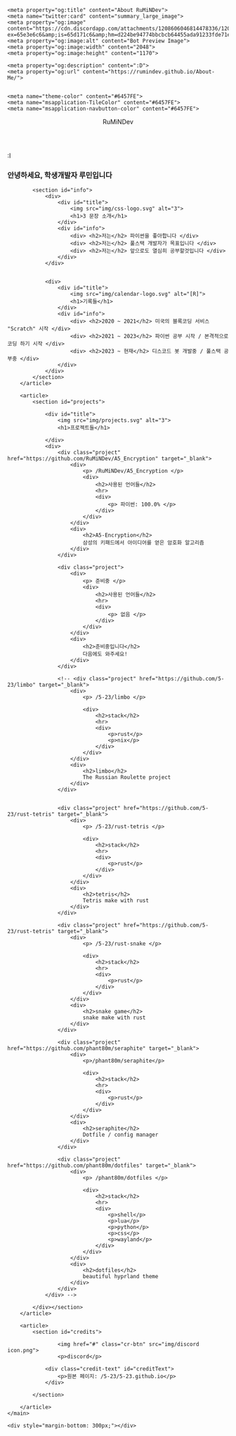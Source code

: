 <html lang="en"><head>
    <meta charset="UTF-8">
    <meta name="viewport" content="width=device-width, initial-scale=1.0">
    <title>RuMiNDev</title>
    <link rel="stylesheet" href="style.css">

    <meta property="og:title" content="About RuMiNDev">
    <meta name="twitter:card" content="summary_large_image">
    <meta property="og:image" content="https://cdn.discordapp.com/attachments/1208606046814478336/1208607849840779395/-001_1.png?ex=65e3e6c6&amp;is=65d171c6&amp;hm=d224be94774bbcbcb64455ada91233fde71e28e59445f750a498b9d5e14bd4a4&amp;">
    <meta property="og:image:alt" content="Bot Preview Image">
    <meta property="og:image:width" content="2048">
    <meta property="og:image:height" content="1170">
    
    <meta property="og:description" content=":D">
    <meta property="og:url" content="https://rumindev.github.io/About-Me/">

    
    <meta name="theme-color" content="#6457FE">
    <meta name="msapplication-TileColor" content="#6457FE">
    <meta name="msapplication-navbutton-color" content="#6457FE">

</head>
<body>
    <header>
        <p>RuMiNDev</p>
    </header>
    <div style="margin-bottom: 60px;"></div>
    <main>
        <article>
            <section id="intro">
                <div>:I</div>
                <h1>안녕하세요, 학생개발자 루민입니다</h1>
            </section>
            
            <section id="info">
                <div>
                    <div id="title">
                        <img src="img/css-logo.svg" alt="3">
                        <h1>3 문장 소개</h1>
                    </div>
                    <div id="info">
                        <div> <h2>저는</h2> 파이썬을 좋아합니다 </div>
                        <div> <h2>저는</h2> 풀스택 개발자가 목표입니다 </div>
                        <div> <h2>저는</h2> 앞으로도 열심히 공부할것입니다 </div>
                    </div>
                </div>

                
                <div>
                    <div id="title">
                        <img src="img/calendar-logo.svg" alt="[R]">
                        <h1>기록들</h1>
                    </div>
                    <div id="info">
                        <div> <h2>2020 ~ 2021</h2> 미국의 블록코딩 서비스 "Scratch" 시작 </div>
                        <div> <h2>2021 ~ 2023</h2> 파이썬 공부 시작 / 본격적으로 코딩 하기 시작 </div>
                        <div> <h2>2023 ~ 현재</h2> 디스코드 봇 개발중 / 풀스택 공부중 </div>
                    </div>
                </div>
            </section>
        </article>

        <article>
            <section id="projects">
                
                <div id="title">
                    <img src="img/projects.svg" alt="3">
                    <h1>프로젝트들</h1>

                </div>
                <div>
                    <div class="project" href="https://github.com/RuMiNDev/A5_Encryption" target="_blank">
                        <div>
                            <p> /RuMiNDev/A5_Encryption </p>
                            <div>
                                <h2>사용된 언어들</h2>
                                <hr>
                                <div>
                                    <p> 파이썬: 100.0% </p>
                                </div>
                            </div>
                        </div>
                        <div>
                            <h2>A5-Encryption</h2>
                            삼성의 키패드에서 아이디어를 얻은 암호화 알고리즘
                        </div>
                    </div>

                    <div class="project">
                        <div>
                            <p> 준비중 </p>
                            <div>
                                <h2>사용된 언어들</h2>
                                <hr>
                                <div>
                                    <p> 없음 </p>
                                </div>
                            </div>
                        </div>
                        <div>
                            <h2>준비중입니다</h2>
                            다음에도 와주세요!
                        </div>
                    </div>
                    
                    <!-- <div class="project" href="https://github.com/5-23/limbo" target="_blank">
                        <div>
                            <p> /5-23/limbo </p>
                            
                            <div>
                                <h2>stack</h2>
                                <hr>
                                <div>
                                    <p>rust</p>
                                    <p>nix</p>
                                </div>
                            </div>
                        </div>
                        <div>
                            <h2>limbo</h2>
                            The Russian Roulette project
                        </div>
                    </div>

                    
                    <div class="project" href="https://github.com/5-23/rust-tetris" target="_blank">
                        <div>
                            <p> /5-23/rust-tetris </p>
                            
                            <div>
                                <h2>stack</h2>
                                <hr>
                                <div>
                                    <p>rust</p>
                                </div>
                            </div>
                        </div>
                        <div>
                            <h2>tetris</h2>
                            Tetris make with rust
                        </div>
                    </div>
                    
                    <div class="project" href="https://github.com/5-23/rust-tetris" target="_blank">
                        <div>
                            <p> /5-23/rust-snake </p>
                            
                            <div>
                                <h2>stack</h2>
                                <hr>
                                <div>
                                    <p>rust</p>
                                </div>
                            </div>
                        </div>
                        <div>
                            <h2>snake game</h2>
                            snake make with rust
                        </div>
                    </div>
                    
                    <div class="project" href="https://github.com/phant80m/seraphite" target="_blank">
                        <div>
                            <p>/phant80m/seraphite</p>
                            
                            <div>
                                <h2>stack</h2>
                                <hr>
                                <div>
                                    <p>rust</p>
                                </div>
                            </div>
                        </div>
                        <div>
                            <h2>seraphite</h2>
                            Dotfile / config manager
                        </div>
                    </div>
                    
                    <div class="project" href="https://github.com/phant80m/dotfiles" target="_blank">
                        <div>
                            <p> /phant80m/dotfiles </p>
                            
                            <div>
                                <h2>stack</h2>
                                <hr>
                                <div>
                                    <p>shell</p>
                                    <p>lua</p>
                                    <p>python</p>
                                    <p>css</p>
                                    <p>wayland</p>
                                </div>
                            </div>
                        </div>
                        <div>
                            <h2>dotfiles</h2>
                            beautiful hyprland theme
                        </div>
                    </div>
                </div> -->
                
            </div></section>
        </article>
        
        <article>
            <section id="credits">
                
                    <img href="#" class="cr-btn" src="img/discord icon.png">
                    <p>discord</p>
                
                <div class="credit-text" id="creditText">
                    <p>원본 페이지: /5-23/5-23.github.io</p>
                </div>
                
            </section>
            
        </article>
    </main>

    <div style="margin-bottom: 300px;"></div>




<script>
    let emoticon = document.querySelector("#intro > div");
    emoticon_txt = [":D", ":P", ":O", ":I", ":>"]
    let i = 0
    const emoticon_changer = () => {
        emoticon.innerHTML = emoticon_txt[i++%emoticon_txt.length]
        setTimeout(emoticon_changer, 1000)
        // requestAnimationFrame(emoticon_changer)
    }
    emoticon_changer()
    emoticon.innerHTML = ":D"
    document.querySelectorAll(".project").forEach(e => {
        e.addEventListener("click", a => { 
            window.open(e.getAttribute("href"))
        })
    })

    window.addEventListener('scroll', function() {
    var creditText = document.getElementById('creditText');
    var scrollHeight = document.documentElement.scrollHeight;
    var scrollTop = window.pageYOffset || document.documentElement.scrollTop || document.body.scrollTop || 0;

    if (scrollTop + window.innerHeight >= scrollHeight) {
        creditText.classList.add('show'); // 맨 아래로 스크롤 시 클래스 추가
    } else {
        creditText.classList.remove('show'); // 맨 아래로 스크롤이 아닌 경우 클래스 제거
    }
});
</script>
</body></html>
